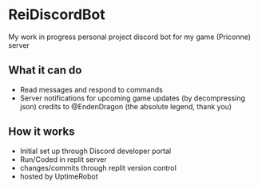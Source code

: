 # ReiDiscordBot
My work in progress personal project discord bot for my game (Priconne) server

## What it can do
- Read messages and respond to commands 
- Server notifications for upcoming game updates (by decompressing json) credits to @EndenDragon (the absolute legend, thank you)
## How it works
- Initial set up through Discord developer portal
- Run/Coded in replit server
- changes/commits through replit version control
- hosted by UptimeRobot 